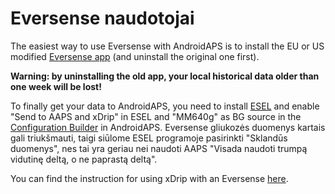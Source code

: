 # Eversense naudotojai

The easiest way to use Eversense with AndroidAPS is to install the EU or US modified [Eversense app](https://cr4ck3d3v3r53n53.club/) (and uninstall the original one first).

**Warning: by uninstalling the old app, your local historical data older than one week will be lost!**

To finally get your data to AndroidAPS, you need to install [ESEL](https://github.com/BernhardRo/Esel/releases) and enable "Send to AAPS and xDrip" in ESEL and "MM640g" as BG source in the [Configuration Builder](../Configuration/Config-Builder.md) in AndroidAPS. Eversense gliukozės duomenys kartais gali triukšmauti, taigi siūlome ESEL programoje pasirinkti "Sklandūs duomenys", nes tai yra geriau nei naudoti AAPS "Visada naudoti trumpą vidutinę deltą, o ne paprastą deltą".

You can find the instruction for using xDrip with an Eversense [here](https://github.com/BernhardRo/Esel/tree/master/apk).
